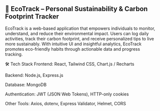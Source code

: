 ## 🌱 EcoTrack – Personal Sustainability & Carbon Footprint Tracker
EcoTrack is a web-based application that empowers individuals to monitor, understand, and reduce their environmental impact. Users can log daily activities, track their carbon footprint, and receive personalized tips to live more sustainably. With intuitive UI and insightful analytics, EcoTrack promotes eco-friendly habits through actionable data and progress tracking.

🛠 Tech Stack
Frontend: React, Tailwind CSS, Chart.js / Recharts

Backend: Node.js, Express.js

Database: MongoDB

Authentication: JWT (JSON Web Tokens), HTTP-only cookies

Other Tools: Axios, dotenv, Express Validator, Helmet, CORS
